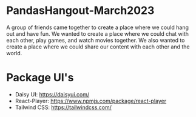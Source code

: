 # PandasHangout-March2023
A group of friends came together to create a place where we could hang out and have fun. We wanted to create a place where we could chat with each other, play games, and watch movies together. We also wanted to create a place where we could share our content with each other and the world. 

# Package UI's
- Daisy UI: https://daisyui.com/
- React-Player: https://www.npmjs.com/package/react-player
- Tailwind CSS: https://tailwindcss.com/


